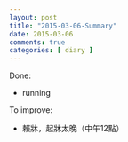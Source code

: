 ```yaml
---
layout: post
title: "2015-03-06-Summary"
date: 2015-03-06
comments: true
categories: [ diary ]
---
```

Done:

  * running

To improve:

  * 賴牀，起牀太晚（中午12點）
